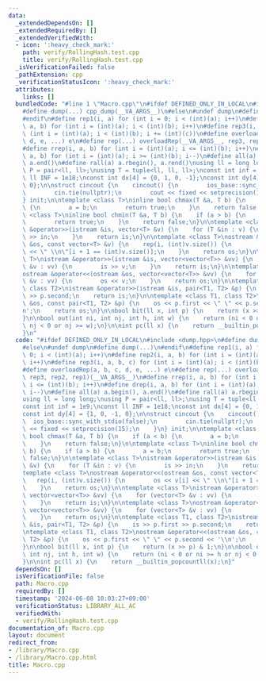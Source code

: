 ```yaml
---
data:
  _extendedDependsOn: []
  _extendedRequiredBy: []
  _extendedVerifiedWith:
  - icon: ':heavy_check_mark:'
    path: verify/RollingHash.test.cpp
    title: verify/RollingHash.test.cpp
  _isVerificationFailed: false
  _pathExtension: cpp
  _verificationStatusIcon: ':heavy_check_mark:'
  attributes:
    links: []
  bundledCode: "#line 1 \"Macro.cpp\"\n#ifdef DEFINED_ONLY_IN_LOCAL\n#include <dump.hpp>\n\
    #define dump(...) cpp_dump(__VA_ARGS__)\n#else\n#undef dump\n#define dump(...)\n\
    #endif\n#define rep1(i, a) for (int i = 0; i < (int)(a); i++)\n#define rep2(i,\
    \ a, b) for (int i = (int)(a); i < (int)(b); i++)\n#define rep3(i, a, b, c) for\
    \ (int i = (int)(a); i < (int)(b); i += (int)(c))\n#define overloadRep(a, b, c,\
    \ d, e, ...) e\n#define rep(...) overloadRep(__VA_ARGS__, rep3, rep2, rep1)(__VA_ARGS__)\n\
    #define rrep(i, a, b) for (int i = (int)(a); i <= (int)(b); i++)\n#define drep(i,\
    \ a, b) for (int i = (int)(a); i >= (int)(b); i--)\n#define all(a) a.begin(),\
    \ a.end()\n#define rall(a) a.rbegin(), a.rend()\nusing ll = long long;\nusing\
    \ P = pair<ll, ll>;\nusing T = tuple<ll, ll, ll>;\nconst int inf = 1e9;\nconst\
    \ ll INF = 1e18;\nconst int dx[4] = {0, 1, 0, -1};\nconst int dy[4] = {1, 0, -1,\
    \ 0};\n\nstruct cincout {\n    cincout() {\n        ios_base::sync_with_stdio(false);\n\
    \        cin.tie(nullptr);\n        cout << fixed << setprecision(15);\n    }\n\
    } init;\n\ntemplate <class T>\ninline bool chmax(T &a, T b) {\n    if (a < b)\
    \ {\n        a = b;\n        return true;\n    }\n    return false;\n}\n\ntemplate\
    \ <class T>\ninline bool chmin(T &a, T b) {\n    if (a > b) {\n        a = b;\n\
    \        return true;\n    }\n    return false;\n}\n\ntemplate <class T>\nistream\
    \ &operator>>(istream &is, vector<T> &v) {\n    for (T &in : v) {\n        is\
    \ >> in;\n    }\n    return is;\n}\n\ntemplate <class T>\nostream &operator<<(ostream\
    \ &os, const vector<T> &v) {\n    rep(i, (int)v.size()) {\n        os << v[i]\
    \ << \" \\n\"[i + 1 == (int)v.size()];\n    }\n    return os;\n}\n\ntemplate <class\
    \ T>\nistream &operator>>(istream &is, vector<vector<T>> &vv) {\n    for (vector<T>\
    \ &v : vv) {\n        is >> v;\n    }\n    return is;\n}\n\ntemplate <class T>\n\
    ostream &operator<<(ostream &os, vector<vector<T>> &vv) {\n    for (vector<T>\
    \ &v : vv) {\n        os << v;\n    }\n    return os;\n}\n\ntemplate <class T1,\
    \ class T2>\nistream &operator>>(istream &is, pair<T1, T2> &p) {\n    is >> p.first\
    \ >> p.second;\n    return is;\n}\n\ntemplate <class T1, class T2>\nostream &operator<<(ostream\
    \ &os, const pair<T1, T2> &p) {\n    os << p.first << \" \" << p.second << '\\\
    n';\n    return os;\n}\n\nbool bit(ll x, int p) {\n    return (x >> p) & 1;\n\
    }\n\nbool out(int ni, int nj, int h, int w) {\n    return (ni < 0 or ni >= h or\
    \ nj < 0 or nj >= w);\n}\n\nint pc(ll x) {\n    return __builtin_popcountll(x);\n\
    }\n"
  code: "#ifdef DEFINED_ONLY_IN_LOCAL\n#include <dump.hpp>\n#define dump(...) cpp_dump(__VA_ARGS__)\n\
    #else\n#undef dump\n#define dump(...)\n#endif\n#define rep1(i, a) for (int i =\
    \ 0; i < (int)(a); i++)\n#define rep2(i, a, b) for (int i = (int)(a); i < (int)(b);\
    \ i++)\n#define rep3(i, a, b, c) for (int i = (int)(a); i < (int)(b); i += (int)(c))\n\
    #define overloadRep(a, b, c, d, e, ...) e\n#define rep(...) overloadRep(__VA_ARGS__,\
    \ rep3, rep2, rep1)(__VA_ARGS__)\n#define rrep(i, a, b) for (int i = (int)(a);\
    \ i <= (int)(b); i++)\n#define drep(i, a, b) for (int i = (int)(a); i >= (int)(b);\
    \ i--)\n#define all(a) a.begin(), a.end()\n#define rall(a) a.rbegin(), a.rend()\n\
    using ll = long long;\nusing P = pair<ll, ll>;\nusing T = tuple<ll, ll, ll>;\n\
    const int inf = 1e9;\nconst ll INF = 1e18;\nconst int dx[4] = {0, 1, 0, -1};\n\
    const int dy[4] = {1, 0, -1, 0};\n\nstruct cincout {\n    cincout() {\n      \
    \  ios_base::sync_with_stdio(false);\n        cin.tie(nullptr);\n        cout\
    \ << fixed << setprecision(15);\n    }\n} init;\n\ntemplate <class T>\ninline\
    \ bool chmax(T &a, T b) {\n    if (a < b) {\n        a = b;\n        return true;\n\
    \    }\n    return false;\n}\n\ntemplate <class T>\ninline bool chmin(T &a, T\
    \ b) {\n    if (a > b) {\n        a = b;\n        return true;\n    }\n    return\
    \ false;\n}\n\ntemplate <class T>\nistream &operator>>(istream &is, vector<T>\
    \ &v) {\n    for (T &in : v) {\n        is >> in;\n    }\n    return is;\n}\n\n\
    template <class T>\nostream &operator<<(ostream &os, const vector<T> &v) {\n \
    \   rep(i, (int)v.size()) {\n        os << v[i] << \" \\n\"[i + 1 == (int)v.size()];\n\
    \    }\n    return os;\n}\n\ntemplate <class T>\nistream &operator>>(istream &is,\
    \ vector<vector<T>> &vv) {\n    for (vector<T> &v : vv) {\n        is >> v;\n\
    \    }\n    return is;\n}\n\ntemplate <class T>\nostream &operator<<(ostream &os,\
    \ vector<vector<T>> &vv) {\n    for (vector<T> &v : vv) {\n        os << v;\n\
    \    }\n    return os;\n}\n\ntemplate <class T1, class T2>\nistream &operator>>(istream\
    \ &is, pair<T1, T2> &p) {\n    is >> p.first >> p.second;\n    return is;\n}\n\
    \ntemplate <class T1, class T2>\nostream &operator<<(ostream &os, const pair<T1,\
    \ T2> &p) {\n    os << p.first << \" \" << p.second << '\\n';\n    return os;\n\
    }\n\nbool bit(ll x, int p) {\n    return (x >> p) & 1;\n}\n\nbool out(int ni,\
    \ int nj, int h, int w) {\n    return (ni < 0 or ni >= h or nj < 0 or nj >= w);\n\
    }\n\nint pc(ll x) {\n    return __builtin_popcountll(x);\n}"
  dependsOn: []
  isVerificationFile: false
  path: Macro.cpp
  requiredBy: []
  timestamp: '2024-06-08 10:03:27+09:00'
  verificationStatus: LIBRARY_ALL_AC
  verifiedWith:
  - verify/RollingHash.test.cpp
documentation_of: Macro.cpp
layout: document
redirect_from:
- /library/Macro.cpp
- /library/Macro.cpp.html
title: Macro.cpp
---
```

